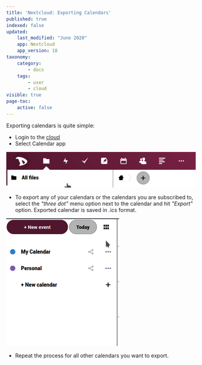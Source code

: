 ```yaml
---
title: 'Nextcloud: Exporting Calendars'
published: true
indexed: false
updated:
    last_modified: "June 2020"		
    app: Nextcloud
    app_version: 18
taxonomy:
    category:
        - docs
    tags:
        - user
        - cloud
visible: true
page-toc:
    active: false
---
```


Exporting calendars is quite simple:

  - Login to the [cloud](https://cloud.disroot.org)
  - Select Calendar app

  ![](en/select.gif)

  - To export any of your calendars or the calendars you are subscribed to, select the *"three dot"* menu option next to the calendar and hit *"Export"* option. Exported calendar is saved in .ics format.

  ![](en/export.gif)

  - Repeat the process for all other calendars you want to export.
